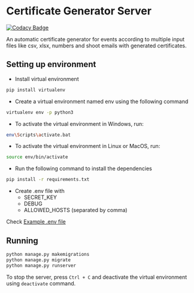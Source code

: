 # Certificate Generator Server
[![Codacy Badge](https://api.codacy.com/project/badge/Grade/06bd6acff9cd4506985192596642ef5f)](https://www.codacy.com/app/JBossOutreach/certificate-generator-server?utm_source=github.com&amp;utm_medium=referral&amp;utm_content=JBossOutreach/certificate-generator-server&amp;utm_campaign=Badge_Grade)

An automatic certificate generator for events according to multiple input files like csv, xlsx, numbers and shoot emails with generated certificates.

## Setting up environment

  - Install virtual environment

```sh
pip install virtualenv
```

  - Create a virtual environment named env using the following command

```sh
virtualenv env -p python3
```

  - To activate the virtual environment in Windows, run:

```sh
env\Scripts\activate.bat
```

  - To activate the virtual environment in Linux or MacOS, run:

```sh
source env/bin/activate
```

  - Run the following command to install the dependencies

```sh
pip install -r requirements.txt
```

  - Create .env file with
    - SECRET_KEY
    - DEBUG
    - ALLOWED_HOSTS (separated by comma)

Check [Example .env file](.env.sample)

## Running

```sh
python manage.py makemigrations
python manage.py migrate
python manage.py runserver
```
To stop the server, press `Ctrl + C` and deactivate the virtual environment using `deactivate` command.
